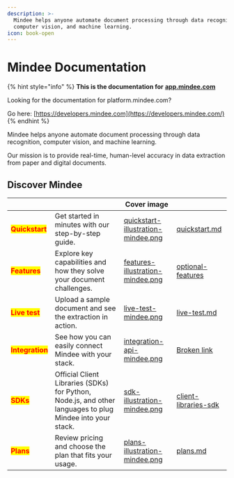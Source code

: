 ```yaml
---
description: >-
  Mindee helps anyone automate document processing through data recognition,
  computer vision, and machine learning.
icon: book-open
---
```


# Mindee Documentation

{% hint style="info" %}
**This is the documentation for** [**app.mindee.com**](https://app.mindee.com/)



Looking for the documentation for platform.mindee.com?

Go here: [https://developers.mindee.com](https://developers.mindee.com/)
{% endhint %}

Mindee helps anyone automate document processing through data recognition, computer vision, and machine learning.

Our mission is to provide real-time, human-level accuracy in data extraction from paper and digital documents.

## Discover Mindee

<table data-view="cards"><thead><tr><th></th><th></th><th data-hidden data-card-cover data-type="image">Cover image</th><th data-hidden data-card-target data-type="content-ref"></th></tr></thead><tbody><tr><td><mark style="color:red;"><strong>Quickstart</strong></mark></td><td>Get started in minutes with our step-by-step guide.</td><td><a href=".gitbook/assets/quickstart-illustration-mindee.png">quickstart-illustration-mindee.png</a></td><td><a href="getting-started/quickstart.md">quickstart.md</a></td></tr><tr><td><mark style="color:red;"><strong>Features</strong></mark></td><td>Explore key capabilities and how they solve your document challenges.</td><td><a href=".gitbook/assets/features-illustration-mindee.png">features-illustration-mindee.png</a></td><td><a href="models/optional-features/">optional-features</a></td></tr><tr><td><mark style="color:red;"><strong>Live test</strong></mark></td><td>Upload a sample document and see the extraction in action.</td><td><a href=".gitbook/assets/live-test-mindee.png">live-test-mindee.png</a></td><td><a href="models/live-test.md">live-test.md</a></td></tr><tr><td><mark style="color:red;"><strong>Integration</strong></mark></td><td>See how you can easily connect Mindee with your stack.</td><td><a href=".gitbook/assets/integration-api-mindee.png">integration-api-mindee.png</a></td><td><a href="broken-reference">Broken link</a></td></tr><tr><td><mark style="color:red;"><strong>SDKs</strong></mark></td><td>Official Client Libraries (SDKs) for Python, Node.js, and other languages to plug Mindee into your stack.</td><td><a href=".gitbook/assets/sdk-illustration-mindee.png">sdk-illustration-mindee.png</a></td><td><a href="integrations/client-libraries-sdk/">client-libraries-sdk</a></td></tr><tr><td><mark style="color:red;"><strong>Plans</strong></mark></td><td>Review pricing and choose the plan that fits your usage.</td><td><a href=".gitbook/assets/plans-illustration-mindee.png">plans-illustration-mindee.png</a></td><td><a href="account-management/plans.md">plans.md</a></td></tr></tbody></table>

